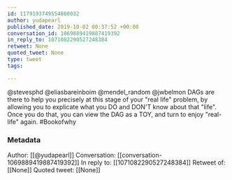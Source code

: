 ```yaml
---
id: 1179193749554860032
author: yudapearl
published_date: 2019-10-02 00:37:52 +00:00
conversation_id: 1069889419887419392
in_reply_to: 1071082290527248384
retweet: None
quoted_tweet: None
type: tweet
tags:

---
```


@stevesphd @eliasbareinboim @mendel_random @jwbelmon DAGs are there to help you precisely at this stage of your "real life" problem, by allowing you to explicate what you DO and DON'T know about that "life". Once you do that, you can view the DAG as a TOY, and turn to enjoy "real-life" again. #Bookofwhy

### Metadata

Author: [[@yudapearl]]
Conversation: [[conversation-1069889419887419392]]
In reply to: [[1071082290527248384]]
Retweet of: [[None]]
Quoted tweet: [[None]]
